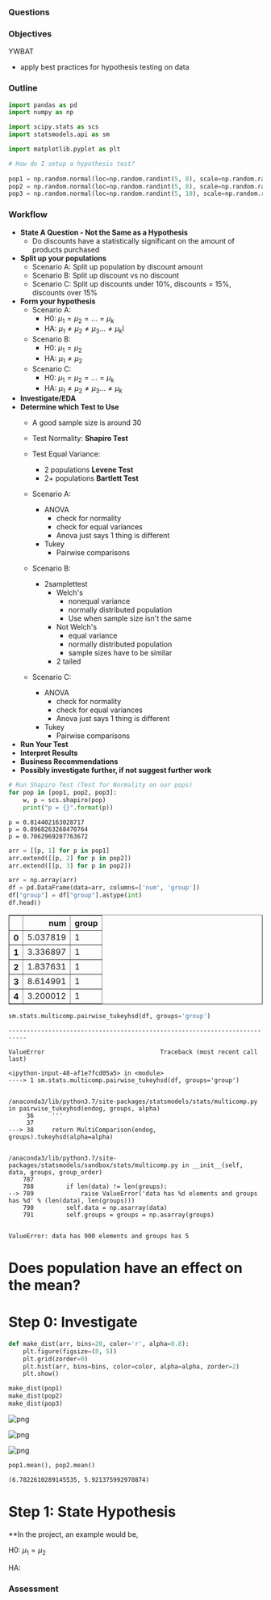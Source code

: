 
### Questions

### Objectives
YWBAT 
* apply best practices for hypothesis testing on data

### Outline


```python
import pandas as pd
import numpy as np

import scipy.stats as scs
import statsmodels.api as sm

import matplotlib.pyplot as plt
```


```python
# How do I setup a hypothesis test? 
 
pop1 = np.random.normal(loc=np.random.randint(5, 8), scale=np.random.randint(2, 3), size=300)
pop2 = np.random.normal(loc=np.random.randint(5, 8), scale=np.random.randint(2, 3), size=300)
pop3 = np.random.normal(loc=np.random.randint(5, 10), scale=np.random.randint(5, 8), size=300)
```

### Workflow
* **State A Question - Not the Same as a Hypothesis**
    * Do discounts have a statistically significant on the amount of products purchased
* **Split up your populations**
    * Scenario A: Split up population by discount amount
    * Scenario B: Split up discount vs no discount
    * Scenario C: Split up discounts under 10%, discounts = 15%, discounts over 15%
* **Form your hypothesis**
    * Scenario A:
        * H0: $\mu_1 = \mu_2 = ... = \mu_k$
        * HA: $\mu_1 \neq \mu_2 \neq \mu_3 ... \neq \mu_k$l
    * Scenario B:
        * H0: $\mu_1 = \mu_2$ 
        * HA: $\mu_1 \neq \mu_2$
    * Scenario C:
        * H0: $\mu_1 = \mu_2 = ... = \mu_k$
        * HA: $\mu_1 \neq \mu_2 \neq \mu_3 ... \neq \mu_k$
* **Investigate/EDA**
* **Determine which Test to Use**
    * A good sample size is around 30
    * Test Normality: **Shapiro Test**
    * Test Equal Variance: 
        * 2 populations **Levene Test**
        * 2+ populations **Bartlett Test**
        
    * Scenario A:
        * ANOVA
            * check for normality
            * check for equal variances
            * Anova just says 1 thing is different
        * Tukey
            * Pairwise comparisons
    * Scenario B:
        * 2samplettest
            * Welch's
                * nonequal variance
                * normally distributed population
                * Use when sample size isn't the same
            * Not Welch's
                * equal variance
                * normally distributed population
                * sample sizes have to be similar
            * 2 tailed
    * Scenario C:
        * ANOVA
            * check for normality
            * check for equal variances 
            * Anova just says 1 thing is different
        * Tukey
            * Pairwise comparisons
* **Run Your Test**
* **Interpret Results**
* **Business Recommendations**
* **Possibly investigate further, if not suggest further work**


```python
# Run Shapiro Test (Test for Normality on our pops)
for pop in [pop1, pop2, pop3]:
    w, p = scs.shapiro(pop)
    print("p = {}".format(p))
```

    p = 0.814402163028717
    p = 0.8968263268470764
    p = 0.7062969207763672



```python
arr = [[p, 1] for p in pop1]
arr.extend([[p, 2] for p in pop2])
arr.extend([[p, 3] for p in pop2])
```


```python
arr = np.array(arr)
df = pd.DataFrame(data=arr, columns=['num', 'group'])
df["group"] = df["group"].astype(int)
df.head()
```




<div>
<style scoped>
    .dataframe tbody tr th:only-of-type {
        vertical-align: middle;
    }

    .dataframe tbody tr th {
        vertical-align: top;
    }

    .dataframe thead th {
        text-align: right;
    }
</style>
<table border="1" class="dataframe">
  <thead>
    <tr style="text-align: right;">
      <th></th>
      <th>num</th>
      <th>group</th>
    </tr>
  </thead>
  <tbody>
    <tr>
      <th>0</th>
      <td>5.037819</td>
      <td>1</td>
    </tr>
    <tr>
      <th>1</th>
      <td>3.336897</td>
      <td>1</td>
    </tr>
    <tr>
      <th>2</th>
      <td>1.837631</td>
      <td>1</td>
    </tr>
    <tr>
      <th>3</th>
      <td>8.614991</td>
      <td>1</td>
    </tr>
    <tr>
      <th>4</th>
      <td>3.200012</td>
      <td>1</td>
    </tr>
  </tbody>
</table>
</div>




```python
sm.stats.multicomp.pairwise_tukeyhsd(df, groups='group')
```


    ---------------------------------------------------------------------------

    ValueError                                Traceback (most recent call last)

    <ipython-input-48-af1e7fcd05a5> in <module>
    ----> 1 sm.stats.multicomp.pairwise_tukeyhsd(df, groups='group')
    

    /anaconda3/lib/python3.7/site-packages/statsmodels/stats/multicomp.py in pairwise_tukeyhsd(endog, groups, alpha)
         36     '''
         37 
    ---> 38     return MultiComparison(endog, groups).tukeyhsd(alpha=alpha)
    

    /anaconda3/lib/python3.7/site-packages/statsmodels/sandbox/stats/multicomp.py in __init__(self, data, groups, group_order)
        787 
        788         if len(data) != len(groups):
    --> 789             raise ValueError('data has %d elements and groups has %d' % (len(data), len(groups)))
        790         self.data = np.asarray(data)
        791         self.groups = groups = np.asarray(groups)


    ValueError: data has 900 elements and groups has 5


# Does population have an effect on the mean?

# Step 0: Investigate


```python
def make_dist(arr, bins=20, color='r', alpha=0.8):
    plt.figure(figsize=(8, 5))
    plt.grid(zorder=0)
    plt.hist(arr, bins=bins, color=color, alpha=alpha, zorder=2)
    plt.show()
```


```python
make_dist(pop1)
make_dist(pop2)
make_dist(pop3)
```


![png](lesson-plan_files/lesson-plan_13_0.png)



![png](lesson-plan_files/lesson-plan_13_1.png)



![png](lesson-plan_files/lesson-plan_13_2.png)



```python
pop1.mean(), pop2.mean()
```




    (6.7822610289145535, 5.921375992970874)



# Step 1: State Hypothesis

**In the project, an example would be, 

H0: $\mu_1 = \mu_2$

HA: 

### Assessment
